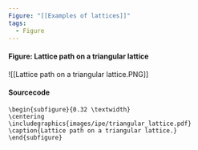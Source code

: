```yaml
---
Figure: "[[Examples of lattices]]"
tags:
  - Figure
---
```

#### Figure: Lattice path on a triangular lattice

![[Lattice path on a triangular lattice.PNG]]

#### Sourcecode

```
\begin{subfigure}{0.32 \textwidth}
\centering
\includegraphics{images/ipe/triangular_lattice.pdf}
\caption{Lattice path on a triangular lattice.}
\end{subfigure}
```
